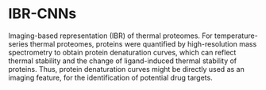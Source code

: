 # IBR-CNNs
Imaging-based representation (IBR) of thermal proteomes.
For temperature-series thermal proteomes, proteins were quantified by high-resolution mass spectrometry to obtain protein denaturation curves, which can reflect thermal stability and the change of ligand-induced thermal stability of proteins. Thus, protein denaturation curves might be directly used as an imaging feature, for the identification of potential drug targets. 
